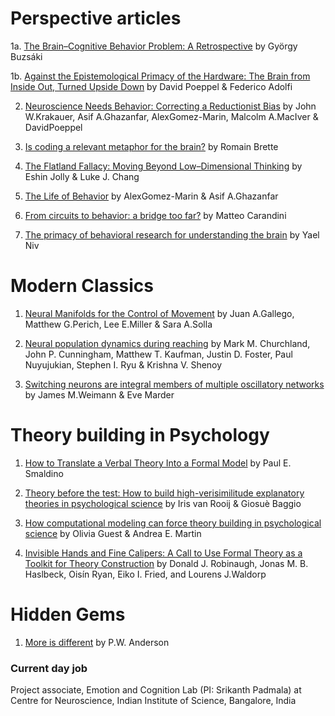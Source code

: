 # Perspective articles

1a. [The Brain–Cognitive Behavior Problem: A Retrospective](https://www.eneuro.org/content/7/4/ENEURO.0069-20.2020) by György Buzsáki

1b. [Against the Epistemological Primacy of the Hardware: The Brain from Inside Out, Turned Upside Down](https://www.eneuro.org/content/7/4/ENEURO.0215-20.2020) by David Poeppel & Federico Adolfi

2. [Neuroscience Needs Behavior: Correcting a Reductionist Bias](https://www.sciencedirect.com/science/article/pii/S0896627316310406?via%3Dihub) by John W.Krakauer, Asif A.Ghazanfar, AlexGomez-Marin, Malcolm A.MacIver & DavidPoeppel

3. [Is coding a relevant metaphor for the brain?](https://www.cambridge.org/core/journals/behavioral-and-brain-sciences/article/abs/is-coding-a-relevant-metaphor-for-the-brain/D578626E4888193FFFAE5B6E2C37E052) by Romain Brette

4. [The Flatland Fallacy: Moving Beyond Low–Dimensional Thinking](https://onlinelibrary.wiley.com/doi/full/10.1111/tops.12404) by Eshin Jolly & Luke J. Chang

5. [The Life of Behavior](https://www.sciencedirect.com/science/article/pii/S0896627319307901) by AlexGomez-Marin & Asif A.Ghazanfar

6. [From circuits to behavior: a bridge too far?](https://www.nature.com/articles/nn.3043?source=post_page---------------------------) by Matteo Carandini

7. [The primacy of behavioral research for understanding the brain](https://psyarxiv.com/y8mxe/) by Yael Niv


# Modern Classics

1. [Neural Manifolds for the Control of Movement](https://www.sciencedirect.com/science/article/pii/S0896627317304634) by Juan A.Gallego, Matthew G.Perich, Lee E.Miller & Sara A.Solla

2. [Neural population dynamics during reaching](https://www.nature.com/articles/nature11129) by Mark M. Churchland, John P. Cunningham, Matthew T. Kaufman, Justin D. Foster, Paul Nuyujukian, Stephen I. Ryu & Krishna V. Shenoy 

3. [Switching neurons are integral members of multiple oscillatory networks](https://www.sciencedirect.com/science/article/abs/pii/S0960982200001998?via%3Dihub) by James M.Weimann & Eve Marder


# Theory building in Psychology

1. [How to Translate a Verbal Theory Into a Formal Model](https://econtent.hogrefe.com/doi/10.1027/1864-9335/a000425) by Paul E. Smaldino

2. [Theory before the test: How to build high-verisimilitude explanatory theories in psychological science]() by Iris van Rooij & Giosuè Baggio

3. [How computational modeling can force theory building in psychological science]() by Olivia Guest & Andrea E. Martin

4. [Invisible Hands and Fine Calipers: A Call to Use Formal Theory as a Toolkit for Theory Construction]() by Donald J. Robinaugh, Jonas M. B. Haslbeck, Oisín Ryan, Eiko I. Fried, and Lourens J.Waldorp


# Hidden Gems

1. [More is different](https://www.jstor.org/stable/1734697?seq=1#metadata_info_tab_contents) by P.W. Anderson


### Current day job

Project associate, Emotion and Cognition Lab (PI: Srikanth Padmala) at Centre for Neuroscience, Indian Institute of Science, Bangalore, India

